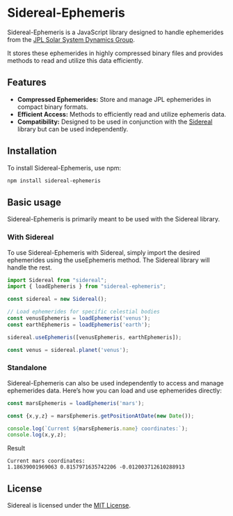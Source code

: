 # Sidereal-Ephemeris

Sidereal-Ephemeris is a JavaScript library designed to handle ephemerides from the [JPL Solar System Dynamics Group](https://ssd.jpl.nasa.gov/). 

It stores these ephemerides in highly compressed binary files and provides methods to read and utilize this data efficiently.

## Features

- **Compressed Ephemerides:** Store and manage JPL ephemerides in compact binary formats.
- **Efficient Access:** Methods to efficiently read and utilize ephemeris data.
- **Compatibility:** Designed to be used in conjunction with the [Sidereal](https://github.com/siderealjs/sidereal) library but can be used independently.

## Installation

To install Sidereal-Ephemeris, use npm:

```bash
npm install sidereal-ephemeris
```

## Basic usage
Sidereal-Ephemeris is primarily meant to be used with the Sidereal library. 

### With Sidereal 
To use Sidereal-Ephemeris with Sidereal, simply import the desired ephemerides using the useEphemeris method. The Sidereal library will handle the rest.
``` javascript
import Sidereal from "sidereal";
import { loadEphemeris } from "sidereal-ephemeris";

const sidereal = new Sidereal();

// Load ephemerides for specific celestial bodies
const venusEphemeris = loadEphemeris('venus');
const earthEphemeris = loadEphemeris('earth');

sidereal.useEphemeris([venusEphemeris, earthEphemeris]);

const venus = sidereal.planet('venus');

```

### Standalone
Sidereal-Ephemeris can also be used independently to access and manage ephemerides data. Here’s how you can load and use ephemerides directly:

``` javascript
const marsEphemeris = loadEphemeris('mars');

const {x,y,z} = marsEphemeris.getPositionAtDate(new Date());

console.log(`Current ${marsEphemeris.name} coordinates:`);
console.log(x,y,z);

```
Result

```
Current mars coordinates:
1.18639001969063 0.8157971635742206 -0.012003712610288913
```


## License
Sidereal is licensed under the [MIT License](https://github.com/siderealjs/sidereal-ephemeris?tab=MIT-1-ov-file#readme).

